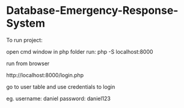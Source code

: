 # Database-Emergency-Response-System

To run project:

open cmd window in php folder
run:
php -S localhost:8000

run from browser

http://localhost:8000/login.php

go to user table and use credentials to login

eg.
username: daniel
password: daniel123